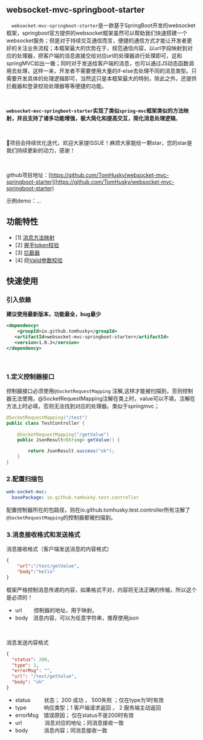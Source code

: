 ## websocket-mvc-springboot-starter

&emsp;`websocket-mvc-springboot-starter`是一款基于SpringBoot开发的websocket框架，springboot官方提供的websocket框架虽然可以帮助我们快速搭建一个websocket服务；但是对于持续交互通信而言，便捷的通信方式才能让开发者更好的关注业务流程；本框架最大的优势在于，规范通信内容，以url字段映射到对应的处理器，把客户端的消息直接交给对应url的处理器进行处理即可，这和springMVC如出一辙；同时对于发送给客户端的消息，也可以通过JS动态函数调用去处理，这样一来，开发者不需要使用大量的if-else去处理不同的消息类型。只需要开发具体的处理逻辑即可，当然这只是本框架最大的特别，除此之外，还提供拦截器和登录校验处理器等等便捷的功能。

<br>

**`websocket-mvc-springboot-starter`实现了类似`spring-mvc`框架类似的方法映射，并且支持了诸多功能增强，极大简化和提高交互，简化消息处理逻辑**。

<br>

🚀项目会持续优化迭代，欢迎大家提ISSUE！麻烦大家能给一颗star，您的star是我们持续更新的动力，感谢！

<br>

github项目地址：[https://github.com/TomHusky/websocket-mvc-springboot-starter](https://github.com/TomHusky/websocket-mvc-springboot-starter)

示例demo：...

## 功能特性

- [1] [消息方法映射](#消息方法映射)
- [2] [握手token校验](#注解式拦截器)
- [3] [拦截器](#拦截器)
- [4] [@Valid参数校验](#日志打印)
  <br>

## 快速使用

### 引入依赖
**建议使用最新版本，功能最全，bug最少**

```xml
<dependency>
    <groupId>io.github.tomhusky</groupId>
   <artifactId>websocket-mvc-springboot-starter</artifactId>
   <version>1.0.3</version>
</dependency>
```
<br>

### 1.定义控制器接口

控制器接口必须使用`@SocketRequestMapping` 注解,这样才能被扫描到，否则控制器无法使用。@SocketRequestMapping注解在类上时，value可以不填，注解在方法上时必填，否则无法找到对应的处理器。类似于springmvc；

```java
@SocketRequestMapping("/test")
public class TestController {
    
    @SocketRequestMapping("/getValue")
    public JsonResult<String> getValue() {

        return JsonResult.success("ok");
    }
}
```


### 2.配置扫描包
```yaml
web-socket-mvc:
  basePackage: io.github.tomhusky.test.controller
```
配置控制器所在的包路径，则在io.github.tomhusky.test.controller所有注解了`@SocketRequestMapping`的控制器都被扫描到。

### 3.消息接收格式和发送格式

消息接收格式（客户端发送消息的内容格式）

```json
{
    "url":"/test/getValue",
    "body":"hello"
}
```
框架严格控制消息传递的内容，如果格式不对，内容将无法正确的传输，所以这个是必须的！
- url&emsp;&emsp;&nbsp;控制器的地址，用于映射。
- body&emsp;消息内容，可以为任意字符串，推荐使用json

<br>

消息发送内容格式

```json
{
  "status": 200,
  "type": 1,
  "errorMsg": "",
  "url": "/test/getValue",
  "body": "ok"
}
```
- status&emsp;&emsp;&nbsp;&nbsp;状态； 200 成功 ， 500失败 ；仅在type为1时有效
- type&emsp;&emsp;&emsp;&nbsp;响应类型；1 客户端请求返回 ， 2 服务端主动返回
- errorMsg&emsp;错误原因； 仅在status不是200时有效
- url&emsp;&emsp;&emsp;&emsp;&nbsp;消息对应的地址；同消息接收一致
- body&emsp;&emsp;&emsp;消息内容；同消息接收一致
